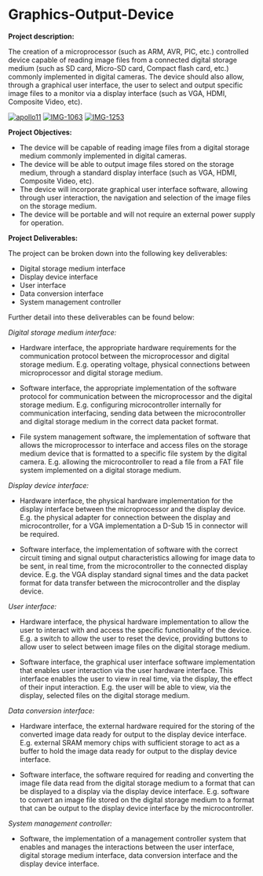 # Graphics-Output-Device

**Project description:**

The creation of a microprocessor (such as ARM, AVR, PIC, etc.)  controlled device capable of reading image files from a connected digital storage medium (such as SD card, Micro-SD card, Compact flash card, etc.) commonly implemented in digital cameras. The device should also allow, through a graphical user interface, the user to select and output specific image files to a monitor via a display interface (such as VGA, HDMI, Composite Video, etc). 

<a href="https://ibb.co/3MTGvPb"><img src="https://i.ibb.co/3MTGvPb/apollo11.jpg" alt="apollo11" border="0"></a> <a href="https://ibb.co/JsjgDnq"><img src="https://i.ibb.co/JsjgDnq/IMG-1063.jpg" alt="IMG-1063" border="0"></a> <a href="https://ibb.co/QpFj5RF"><img src="https://i.ibb.co/QpFj5RF/IMG-1253.jpg" alt="IMG-1253" border="0"></a>


**Project Objectives:** 

- The device will be capable of reading image files from a digital storage medium commonly implemented in digital cameras. 
- The device will be able to output image files stored on the storage medium, through a standard display interface (such as VGA, HDMI, Composite Video, etc). 
- The device will incorporate graphical user interface software, allowing through user interaction, the navigation and selection of the image files on the storage medium. 
- The device will be portable and will not require an external power supply for operation.  


**Project Deliverables:** 

The project can be broken down into the following key deliverables: 
- Digital storage medium interface 
- Display device interface 
- User interface   
- Data conversion interface 
- System management controller


Further detail into these deliverables can be found below:

*Digital storage medium interface:*

- Hardware interface, the appropriate hardware requirements for the communication protocol between the microprocessor and digital storage medium. E.g. operating voltage, physical connections between microprocessor and digital storage medium. 
 
- Software interface, the appropriate implementation of the software protocol for communication between the microprocessor and the digital storage medium. E.g. configuring microcontroller internally for communication interfacing, sending data between the microcontroller and digital storage medium in the correct data packet format. 

- File system management software, the implementation of software that allows the microprocessor to interface and access files on the storage medium device that is formatted to a specific file system by the digital camera. E.g. allowing the microcontroller to read a file from a FAT file system implemented on a digital storage medium. 

*Display device interface:*

 - Hardware interface, the physical hardware implementation for the display interface between the microprocessor and the display device. E.g. the physical adapter for connection between the display and microcontroller, for a VGA implementation a D-Sub 15 in connector will be required.  
 
- Software interface, the implementation of software with the correct circuit timing and signal output characteristics allowing for image data to be sent, in real time, from the microcontroller to the connected display device. E.g. the VGA display standard signal times and the data packet format for data transfer between the microcontroller and the display device. 

*User interface:* 

- Hardware interface, the physical hardware implementation to allow the user to interact with and access the specific functionality of the device. E.g. a switch to allow the user to reset the device, providing buttons to allow user to select between image files on the digital storage medium. 
 
- Software interface, the graphical user interface software implementation that enables user interaction via the user hardware interface. This interface enables the user to view in real time, via the display, the effect of their input interaction. E.g. the user will be able to view, via the display, selected files on the digital storage medium.  
 
*Data conversion interface:*

- Hardware interface, the external hardware required for the storing of the converted image data ready for output to the display device interface. E.g. external SRAM memory chips with sufficient storage to act as a buffer to hold the image data ready for output to the display device interface. 
 
- Software interface, the software required for reading and converting the image file data read from the digital storage medium to a format that can be displayed to a display via the display device interface. E.g. software to convert an image file stored on the digital storage medium to a format that can be output to the display device interface by the microcontroller. 

*System management controller:*

- Software, the implementation of a management controller system that enables and manages the interactions between the user interface, digital storage medium interface, data conversion interface and the display device interface. 

